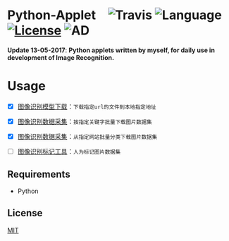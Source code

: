 # Python-Applet　![Travis](https://img.shields.io/codecov/c/github/codecov/example-python.svg) ![Language](https://img.shields.io/badge/language-Python-orange.svg) [![License](https://img.shields.io/badge/license-MIT-blue.svg)](./LICENSE.md) ![AD](https://img.shields.io/badge/全宇宙最好的-python小程序-pink.svg)

__Update 13-05-2017__:   __Python applets written by myself, for daily use in development of Image Recognition.__


# Usage

- [x] [图像识别模型下载](https://github.com/JNingWei/Python-Applet/tree/master/DownloadFileFromUrl)：```下载指定url的文件到本地指定地址```

- [x] [图像识别数据采集](https://github.com/JNingWei/Python-Applet/tree/master/DownloadImageThroughSpecificKeyword)：```按指定关键字批量下载图片数据集```

- [x] [图像识别数据采集](https://github.com/JNingWei/Python-Applet/tree/master/DownloadImageThroughSpecificWebsite)：```从指定网站批量分类下载图片数据集```

- [ ] [图像识别标记工具]()：```人为标记图片数据集```

## Requirements

   * Python

## License

[MIT](https://github.com/JNingWei/Python-Applet/blob/master/LICENSE.md)
